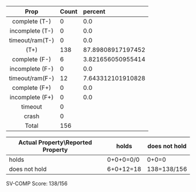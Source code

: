 
| Prop | Count | percent |
|:----:|:------|:--|
|complete   (T-)|0| 0.0 |
|incomplete (T-)|0|0.0 |
|timeout/ram(T-)|0|0.0 |
|           (T+)|138|87.89808917197452 |
|complete   (F-)|6|3.821656050955414 |
|incomplete (F-)|0|0.0 |
|timeout/ram(F-)|12|7.643312101910828 |
|complete   (F+)|0|0.0 |
|incomplete (F+)|0|0.0 |
|timeout        |0| |
|crash          |0| |
|Total          |156| |

| Actual Property\Reported Property | holds | does not hold |
|------------------------------------|-------|---------------|
| holds | 0+0+0=0/0 | 0+0=0 |
| does not hold | 6+0+12=18 | 138=138/156 |

SV-COMP Score: 138/156

